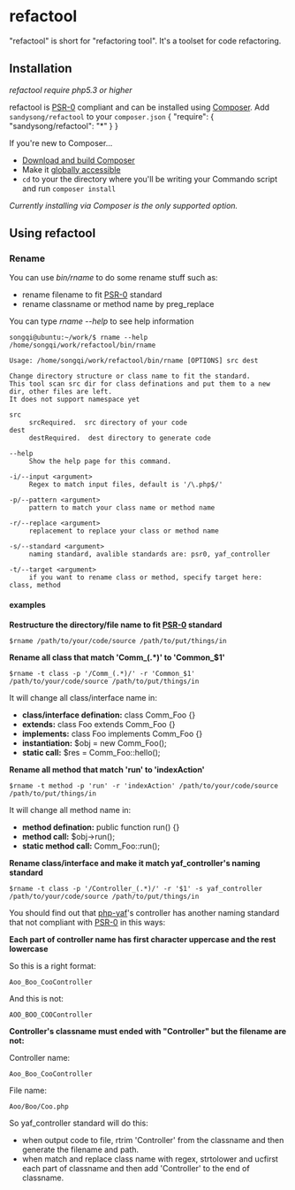 # refactool

"refactool" is short for "refactoring tool". It's a toolset for code refactoring.

## Installation

*refactool require php5.3 or higher*

refactool is [PSR-0](https://github.com/php-fig/fig-standards/blob/master/accepted/PSR-0.md) compliant and can be installed using [Composer](http://getcomposer.org/).  Add `sandysong/refactool` to your `composer.json`
    {
        "require": {
            "sandysong/refactool": "*"
        }
    }
    
If you're new to Composer...

 - [Download and build Composer](http://getcomposer.org/download/)
 - Make it [globally accessible](http://getcomposer.org/doc/00-intro.md#globally)
 - `cd` to your the directory where you'll be writing your Commando script and run `composer install`

*Currently installing via Composer is the only supported option.*

## Using refactool
### Rename
You can use *bin/rname* to do some rename stuff such as:
+ rename filename to fit [PSR-0](https://github.com/php-fig/fig-standards/blob/master/accepted/PSR-0.md) standard
+ rename classname or method name by preg_replace

You can type *rname --help* to see help information

    songqi@ubuntu:~/work/$ rname --help
    /home/songqi/work/refactool/bin/rname
    
    Usage: /home/songqi/work/refactool/bin/rname [OPTIONS] src dest
    
    Change directory structure or class name to fit the standard.
    This tool scan src dir for class definations and put them to a new dir, other files are left.
    It does not support namespace yet
    
    src
         srcRequired.  src directory of your code
    dest
         destRequired.  dest directory to generate code
    
    --help
         Show the help page for this command.
    
    -i/--input <argument>
         Regex to match input files, default is '/\.php$/'
    
    -p/--pattern <argument>
         pattern to match your class name or method name
    
    -r/--replace <argument>
         replacement to replace your class or method name
    
    -s/--standard <argument>
         naming standard, avalible standards are: psr0, yaf_controller
    
    -t/--target <argument>
         if you want to rename class or method, specify target here: class, method
         
#### examples
**Restructure the directory/file name to fit [PSR-0](https://github.com/php-fig/fig-standards/blob/master/accepted/PSR-0.md) standard**
    
    $rname /path/to/your/code/source /path/to/put/things/in

**Rename all class that match 'Comm_(.*)' to 'Common_$1'**
    
    $rname -t class -p '/Comm_(.*)/' -r 'Common_$1' /path/to/your/code/source /path/to/put/things/in

It will change all class/interface name in:
* **class/interface defination:** class Comm_Foo {}
* **extends:** class Foo extends Comm_Foo {}
* **implements:** class Foo implements Comm_Foo {}
* **instantiation:** $obj = new Comm_Foo();
* **static call:** $res = Comm_Foo::hello();

**Rename all method that match 'run' to 'indexAction'**

    $rname -t method -p 'run' -r 'indexAction' /path/to/your/code/source /path/to/put/things/in

It will change all method name in:
* **method defination:** public function run() {}
* **method call:** $obj->run();
* **static method call:** Comm_Foo::run();

**Rename class/interface and make it match yaf_controller's naming standard**

    $rname -t class -p '/Controller_(.*)/' -r '$1' -s yaf_controller /path/to/your/code/source /path/to/put/things/in

You should find out that [php-yaf](https://github.com/laruence/php-yaf)'s controller has another naming standard that not compliant with  [PSR-0](https://github.com/php-fig/fig-standards/blob/master/accepted/PSR-0.md) in this ways:

**Each part of controller name has first character uppercase and the rest lowercase**

So this is a right format:

    Aoo_Boo_CooController
    
And this is not:

    AOO_BOO_COOController
    
**Controller's classname must ended with "Controller" but the filename are not:**

Controller name:

    Aoo_Boo_CooController
    
File name:

    Aoo/Boo/Coo.php
    
So yaf_controller standard will do this:
+ when output code to file, rtrim 'Controller' from the classname and then generate the filename and path.
+ when match and replace class name with regex, strtolower and ucfirst each part of classname and then add 'Controller' to the end of classname.
